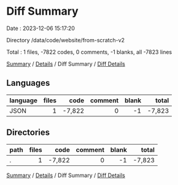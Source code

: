 # Diff Summary

Date : 2023-12-06 15:17:20

Directory /data/code/website/from-scratch-v2

Total : 1 files,  -7822 codes, 0 comments, -1 blanks, all -7823 lines

[Summary](results.md) / [Details](details.md) / Diff Summary / [Diff Details](diff-details.md)

## Languages
| language | files | code | comment | blank | total |
| :--- | ---: | ---: | ---: | ---: | ---: |
| JSON | 1 | -7,822 | 0 | -1 | -7,823 |

## Directories
| path | files | code | comment | blank | total |
| :--- | ---: | ---: | ---: | ---: | ---: |
| . | 1 | -7,822 | 0 | -1 | -7,823 |

[Summary](results.md) / [Details](details.md) / Diff Summary / [Diff Details](diff-details.md)